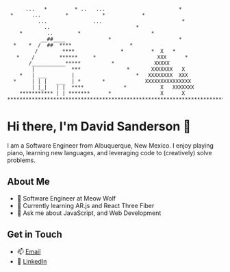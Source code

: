 ```    ...        *                        *       *
      ...   *         * ..   ...                        *
 *      ...        *           *            *
          ...               ...                          *
            ..                            *
    *        ..        *                       *
           __##____              *                      *
  *    *  /  ##  ****                   *
         /        ****               *         *  X   *
   *    /        ******     *                    XXX      *
       /___________*****          *             XXXXX
        |            ***               *       XXXXXXX   X
    *   | ___        |                    *   XXXXXXXX  XXX
  *     | | |   ___  | *       *             XXXXXXXXXXXXXXX
        | |_|   | |  ****             *           X   XXXXXXX
    *********** | | *******      *                X      X
******************************************************************************************************************************
```
# Hi there, I'm David Sanderson 👋

I am a Software Engineer from Albuquerque, New Mexico. I enjoy playing piano, learning new languages, and leveraging code to (creatively) solve problems.

## About Me

- 💼 Software Engineer at Meow Wolf
- 🌱 Currently learning AR.js and React Three Fiber
- 💬 Ask me about JavaScript, and Web Development

## Get in Touch

- 📫 [Email](sanderdj90@gmail.com)
- 💼 [LinkedIn](https://www.linkedin.com/in/d-sanderson/)
